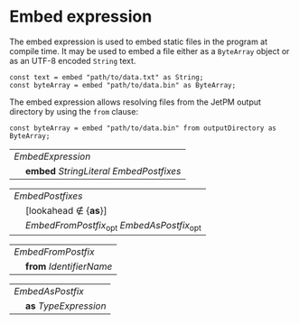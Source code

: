 # Embed expression

The embed expression is used to embed static files in the program at compile time. It may be used to embed a file either as a `ByteArray` object or as an UTF-8 encoded `String` text.

```
const text = embed "path/to/data.txt" as String;
const byteArray = embed "path/to/data.bin" as ByteArray;
```

The embed expression allows resolving files from the JetPM output directory by using the `from` clause:

```
const byteArray = embed "path/to/data.bin" from outputDirectory as ByteArray;
```

<table>
    <tr>
        <td colspan="2"><i>EmbedExpression</i></td>
    </tr>
    <tr>
        <td>&nbsp;</td><td><b>embed</b> <i>StringLiteral</i> <i>EmbedPostfixes</i></td>
    </tr>
</table>

<table>
    <tr>
        <td colspan="2"><i>EmbedPostfixes</i></td>
    </tr>
    <tr>
        <td>&nbsp;</td><td>[lookahead ∉ {<b>as</b>}]</td>
    </tr>
    <tr>
        <td>&nbsp;</td><td><i>EmbedFromPostfix</i><sub>opt</sub> <i>EmbedAsPostfix</i><sub>opt</sub></td>
    </tr>
</table>

<table>
    <tr>
        <td colspan="2"><i>EmbedFromPostfix</i></td>
    </tr>
    <tr>
        <td>&nbsp;</td><td><b>from</b> <i>IdentifierName</i></td>
    </tr>
</table>

<table>
    <tr>
        <td colspan="2"><i>EmbedAsPostfix</i></td>
    </tr>
    <tr>
        <td>&nbsp;</td><td><b>as</b> <i>TypeExpression</i></td>
    </tr>
</table>